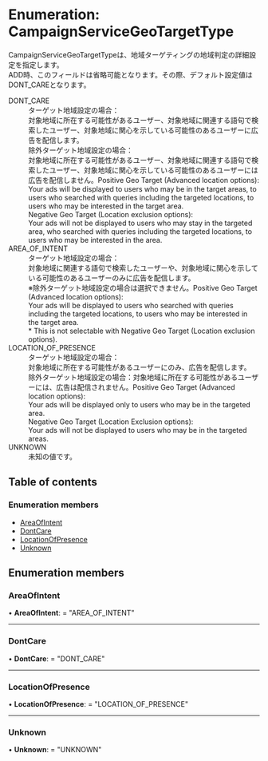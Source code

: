 # Enumeration: CampaignServiceGeoTargetType


<div lang=\"ja\">CampaignServiceGeoTargetTypeは、地域ターゲティングの地域判定の詳細設定を指定します。<br> ADD時、このフィールドは省略可能となります。その際、デフォルト設定値はDONT_CAREとなります。</div>  <dl class=term>   <dt class=\"term__item\">DONT_CARE</dt>   <dd class=\"term__desc\"><span lang=\"ja\">ターゲット地域設定の場合：<br>対象地域に所在する可能性があるユーザー、対象地域に関連する語句で検索したユーザー、対象地域に関心を示している可能性のあるユーザーに広告を配信します。<br>除外ターゲット地域設定の場合：<br>対象地域に所在する可能性があるユーザー、対象地域に関連する語句で検索したユーザー、対象地域に関心を示している可能性のあるユーザーには広告を配信しません。</span><span lang=\"en\">Positive Geo Target (Advanced location options):<br>Your ads will be displayed to users who may be in the target areas, to users who searched with queries including the targeted locations, to users who may be interested in the target area.<br>Negative Geo Target (Location exclusion options):<br>Your ads will not be displayed to users who may stay in the targeted area, who searched with queries including the targeted locations, to users who may be interested in the area.</span></dd>   <dt class=\"term__item\">AREA_OF_INTENT</dt>   <dd class=\"term__desc\"><span lang=\"ja\">ターゲット地域設定の場合：<br>対象地域に関連する語句で検索したユーザーや、対象地域に関心を示している可能性のあるユーザーのみに広告を配信します。<br>※除外ターゲット地域設定の場合は選択できません。</span><span lang=\"en\">Positive Geo Target (Advanced location options):<br>Your ads will be displayed to users who searched with queries including the targeted locations, to users who may be interested in the target area.<br>* This is not selectable with Negative Geo Target (Location exclusion options).</span></dd>   <dt class=\"term__item\">LOCATION_OF_PRESENCE</dt>   <dd class=\"term__desc\"><span lang=\"ja\">ターゲット地域設定の場合：<br>対象地域に所在する可能性があるユーザーにのみ、広告を配信します。<br>除外ターゲット地域設定の場合：対象地域に所在する可能性があるユーザーには、広告は配信されません。</span><span lang=\"en\">Positive Geo Target (Advanced location options):<br>Your ads will be displayed only to users who may be in the targeted area.<br>Negative Geo Target (Location Exclusion options):<br>Your ads will not be displayed to users who may be in the targeted areas.</span></dd>   <dt class=\"term__item\">UNKNOWN</dt>   <dd class=\"term__desc\"><span lang=\"ja\">未知の値です。</span></dd> </dl>

## Table of contents

### Enumeration members

- [AreaOfIntent](campaignservicegeotargettype.md#areaofintent)
- [DontCare](campaignservicegeotargettype.md#dontcare)
- [LocationOfPresence](campaignservicegeotargettype.md#locationofpresence)
- [Unknown](campaignservicegeotargettype.md#unknown)

## Enumeration members

### AreaOfIntent

• **AreaOfIntent**: = "AREA\_OF\_INTENT"

___

### DontCare

• **DontCare**: = "DONT\_CARE"

___

### LocationOfPresence

• **LocationOfPresence**: = "LOCATION\_OF\_PRESENCE"

___

### Unknown

• **Unknown**: = "UNKNOWN"
